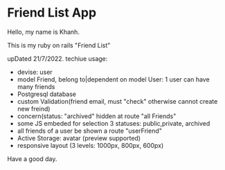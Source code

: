 # Friend List App

Hello, my name is Khanh.

This is my ruby on rails "Friend List"

upDated 21/7/2022.
techiue usage:

- devise: user
- model Friend, belong to|dependent on model User: 1 user can have many friends
- Postgresql database
- custom Validation(friend email, must "check" otherwise cannot create new freind)
- concern(status: "archived" hidden at route "all Friends"
- some JS embeded for selection 3 statuses: public,private, archived
- all friends of a user be shown a route "userFriend"
- Active Storage: avatar (preview supported)
- responsive layout (3 levels: 1000px, 800px, 600px)

Have a good day.

